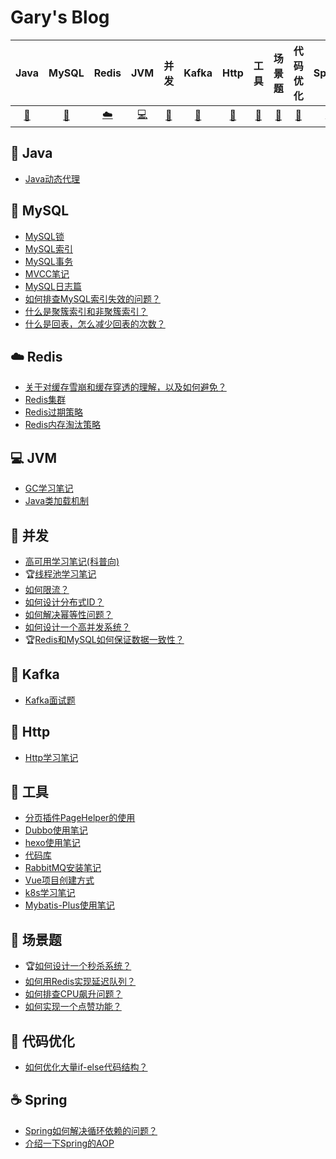 # Gary's Blog
|Java|MySQL|Redis|JVM|并发|Kafka|Http|工具|场景题|代码优化|Spring|
| :---: | :---: | :---: | :---: | :---: | :---: | :---: | :---: | :---: | :---: | :---: |
| [:strawberry:](#strawberry-Java) | [:floppy_disk:](#floppy_disk-MySQL) | [:cloud:](#cloud-Redis) | [:computer:](#computer-JVM) | [:dart:](#dart-并发) | [:art:](#art-Kafka) |[:memo:](#memo-Http)| [:wrench:](#wrench-工具&插件&框架) | [:book:](#book-场景题) | [:battery:](#battery-代码优化) | [:coffee:](#coffee-Spring) |

## :strawberry: Java
- [Java动态代理](https://garyleeeee.github.io/2023/08/12/java-dong-tai-dai-li/)

## :floppy_disk: MySQL
- [MySQL锁](https://garyleeeee.github.io/2023/07/06/mysql/mysql-suo/)
- [MySQL索引](https://garyleeeee.github.io/2023/07/03/mysql/mysql-suo-yin/)
- [MySQL事务](https://garyleeeee.github.io/2023/07/03/mysql/mysql-shi-wu/)
- [MVCC笔记](https://garyleeeee.github.io/2023/07/01/mysql/mvcc-bi-ji/)
- [MySQL日志篇](https://garyleeeee.github.io/2023/06/27/mysql/mysql-ri-zhi-pian/)
- [如何排查MySQL索引失效的问题？](https://garyleeeee.github.io/2023/08/15/mysql/ru-he-pai-cha-mysql-suo-yin-shi-xiao-de-wen-ti/)
- [什么是聚簇索引和非聚簇索引？](https://garyleeeee.github.io/2023/08/17/mysql/shi-me-shi-ju-cu-suo-yin-he-fei-ju-cu-suo-yin/)
- [什么是回表，怎么减少回表的次数？](https://garyleeeee.github.io/2023/08/17/mysql/shi-me-shi-hui-biao-zen-me-jian-shao-hui-biao-de-ci-shu/)

## :cloud: Redis
- [关于对缓存雪崩和缓存穿透的理解，以及如何避免？](https://garyleeeee.github.io/2023/07/24/guan-yu-dui-huan-cun-xue-beng-he-huan-cun-chuan-tou-de-li-jie-yi-ji-ru-he-bi-mian/)
- [Redis集群](https://garyleeeee.github.io/2023/08/08/redis/redis-ji-qun/)
- [Redis过期策略](https://garyleeeee.github.io/2023/08/16/redis/redis-guo-qi-ce-lue/)
- [Redis内存淘汰策略](https://garyleeeee.github.io/2023/08/16/redis/redis-nei-cun-tao-tai-ce-lue/)

## :computer: JVM
- [GC学习笔记](https://garyleeeee.github.io/2023/07/12/jvm/gc-xue-xi-bi-ji/)
- [Java类加载机制](https://garyleeeee.github.io/2023/08/04/java-lei-jia-zai-ji-zhi/)

## :dart: 并发
- [高可用学习笔记(科普向)](https://garyleeeee.github.io/2021/08/01/gao-ke-yong-xue-xi-bi-ji-ke-pu-xiang/)
- :trophy:[线程池学习笔记](https://garyleeeee.github.io/2021/07/28/xian-cheng-chi-xue-xi-bi-ji/)
- [如何限流？](https://garyleeeee.github.io/2023/07/19/ru-he-xian-liu/)
- [如何设计分布式ID？](https://garyleeeee.github.io/2023/07/19/ru-he-she-ji-fen-bu-shi-id/)
- [如何解决幂等性问题？](https://garyleeeee.github.io/2023/07/21/ru-he-jie-jue-mi-deng-xing-wen-ti/)
- [如何设计一个高并发系统？](https://garyleeeee.github.io/2023/07/19/ru-he-she-ji-yi-ge-gao-bing-fa-xi-tong/)
- :trophy:[Redis和MySQL如何保证数据一致性？](https://garyleeeee.github.io/2023/07/23/redis-he-mysql-ru-he-bao-zheng-shu-ju-yi-zhi-xing/)

## :art: Kafka
- [Kafka面试题](https://garyleeeee.github.io/2023/07/12/kafka-mian-shi-ti/)

## :memo: Http
- [Http学习笔记](https://garyleeeee.github.io/2023/07/03/http-xue-xi-bi-ji/)

## :wrench: 工具
- [分页插件PageHelper的使用](https://garyleeeee.github.io/2022/10/19/fen-ye-cha-jian-pagehelper-de-shi-yong/)
- [Dubbo使用笔记](https://garyleeeee.github.io/2022/10/16/dubbo-shi-yong-bi-ji/)
- [hexo使用笔记](https://garyleeeee.github.io/2021/07/31/hexo-shi-yong-bi-ji/)
- [代码库](https://garyleeeee.github.io/2021/08/07/dai-ma-ku/)
- [RabbitMQ安装笔记](https://garyleeeee.github.io/2021/11/05/rabbitmq-an-zhuang-bi-ji/)
- [Vue项目创建方式](https://garyleeeee.github.io/2022/03/02/vue-xiang-mu-chuang-jian-fang-shi/)
- [k8s学习笔记](https://garyleeeee.github.io/2021/08/12/k8s-xue-xi-bi-ji/)
- [Mybatis-Plus使用笔记](https://garyleeeee.github.io/2021/11/09/mybatis-plus-shi-yong-bi-ji/)

## :book: 场景题
- :trophy:[如何设计一个秒杀系统？](https://garyleeeee.github.io/2023/07/17/ru-he-she-ji-yi-ge-miao-sha-xi-tong/)
- [如何用Redis实现延迟队列？](https://garyleeeee.github.io/2023/07/29/ru-he-yong-redis-shi-xian-yan-chi-dui-lie/)
- [如何排查CPU飙升问题？](https://garyleeeee.github.io/2023/07/29/ru-he-pai-cha-cpu-biao-sheng-wen-ti/)
- [如何实现一个点赞功能？](https://garyleeeee.github.io/2023/07/31/ru-he-shi-xian-yi-ge-dian-zan-gong-neng/)

## :battery: 代码优化
- [如何优化大量if-else代码结构？](https://garyleeeee.github.io/2023/07/31/ru-he-you-hua-da-liang-if-else-dai-ma-jie-gou/)

## :coffee: Spring
- [Spring如何解决循环依赖的问题？](https://garyleeeee.github.io/2023/08/01/spring-ru-he-jie-jue-xun-huan-yi-lai-de-wen-ti/)
- [介绍一下Spring的AOP](https://garyleeeee.github.io/2023/08/13/spring/jie-shao-yi-xia-spring-de-aop/)
